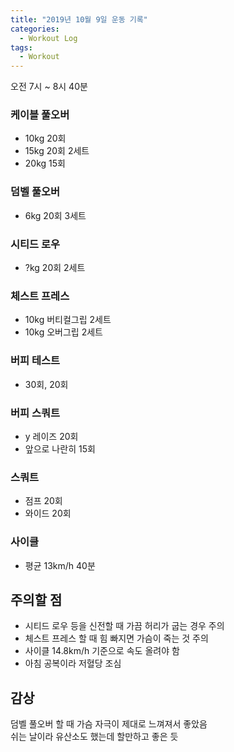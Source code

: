 ```yaml
---
title: "2019년 10월 9일 운동 기록"
categories:
  - Workout Log
tags:
  - Workout
---
```


오전 7시 ~ 8시 40분

### 케이블 풀오버
- 10kg 20회
- 15kg 20회 2세트
- 20kg 15회

### 덤벨 풀오버
- 6kg 20회 3세트

### 시티드 로우
- ?kg 20회 2세트

### 체스트 프레스
- 10kg 버티컬그립 2세트
- 10kg 오버그립 2세트

### 버피 테스트
- 30회, 20회

### 버피 스쿼트
- y 레이즈 20회
- 앞으로 나란히 15회

### 스쿼트
- 점프 20회
- 와이드 20회

### 사이클
- 평균 13km/h 40분


## 주의할 점
- 시티드 로우 등을 신전할 때 가끔 허리가 굽는 경우 주의
- 체스트 프레스 할 때 힘 빠지면 가슴이 죽는 것 주의
- 사이클 14.8km/h 기준으로 속도 올려야 함
- 아침 공복이라 저혈당 조심


## 감상
덤벨 풀오버 할 때 가슴 자극이 제대로 느껴져서 좋았음  
쉬는 날이라 유산소도 했는데 할만하고 좋은 듯